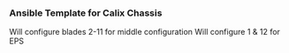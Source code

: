 ### Ansible Template for Calix Chassis

Will configure blades 2-11 for middle configuration
Will configure 1 & 12 for EPS
